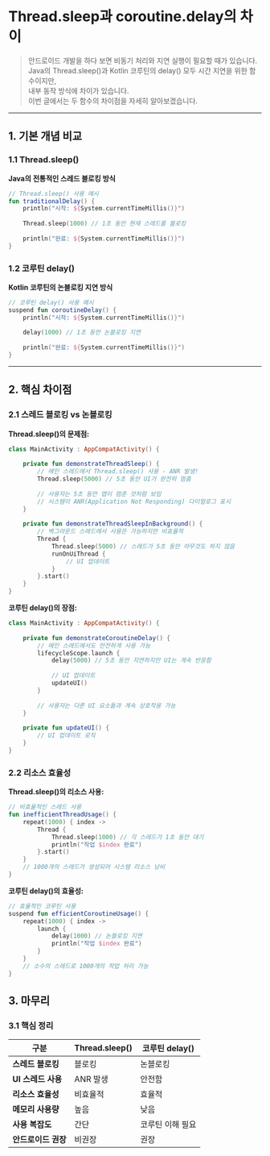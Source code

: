 # Thread.sleep과 coroutine.delay의 차이

> 안드로이드 개발을 하다 보면 비동기 처리와 지연 실행이 필요할 때가 있습니다.  
> Java의 Thread.sleep()과 Kotlin 코루틴의 delay() 모두 시간 지연을 위한 함수이지만,  
> 내부 동작 방식에 차이가 있습니다.    
> 이번 글에서는 두 함수의 차이점을 자세히 알아보겠습니다.

---

## 1. 기본 개념 비교

### 1.1 Thread.sleep()

**Java의 전통적인 스레드 블로킹 방식**

```kotlin
// Thread.sleep() 사용 예시
fun traditionalDelay() {
    println("시작: ${System.currentTimeMillis()}")
    
    Thread.sleep(1000) // 1초 동안 현재 스레드를 블로킹
    
    println("완료: ${System.currentTimeMillis()}")
}
```

### 1.2 코루틴 delay()

**Kotlin 코루틴의 논블로킹 지연 방식**

```kotlin
// 코루틴 delay() 사용 예시
suspend fun coroutineDelay() {
    println("시작: ${System.currentTimeMillis()}")
    
    delay(1000) // 1초 동안 논블로킹 지연
    
    println("완료: ${System.currentTimeMillis()}")
}
```

---

## 2. 핵심 차이점

### 2.1 스레드 블로킹 vs 논블로킹

**Thread.sleep()의 문제점:**

```kotlin
class MainActivity : AppCompatActivity() {
    
    private fun demonstrateThreadSleep() {
        // 메인 스레드에서 Thread.sleep() 사용 - ANR 발생!
        Thread.sleep(5000) // 5초 동안 UI가 완전히 멈춤
        
        // 사용자는 5초 동안 앱이 멈춘 것처럼 보임
        // 시스템이 ANR(Application Not Responding) 다이얼로그 표시
    }
    
    private fun demonstrateThreadSleepInBackground() {
        // 백그라운드 스레드에서 사용은 가능하지만 비효율적
        Thread {
            Thread.sleep(5000) // 스레드가 5초 동안 아무것도 하지 않음
            runOnUiThread {
                // UI 업데이트
            }
        }.start()
    }
}
```

**코루틴 delay()의 장점:**

```kotlin
class MainActivity : AppCompatActivity() {
    
    private fun demonstrateCoroutineDelay() {
        // 메인 스레드에서도 안전하게 사용 가능
        lifecycleScope.launch {
            delay(5000) // 5초 동안 지연하지만 UI는 계속 반응함
            
            // UI 업데이트
            updateUI()
        }
        
        // 사용자는 다른 UI 요소들과 계속 상호작용 가능
    }
    
    private fun updateUI() {
        // UI 업데이트 로직
    }
}
```

### 2.2 리소스 효율성

**Thread.sleep()의 리소스 사용:**

```kotlin
// 비효율적인 스레드 사용
fun inefficientThreadUsage() {
    repeat(1000) { index ->
        Thread {
            Thread.sleep(1000) // 각 스레드가 1초 동안 대기
            println("작업 $index 완료")
        }.start()
    }
    // 1000개의 스레드가 생성되어 시스템 리소스 낭비
}
```

**코루틴 delay()의 효율성:**

```kotlin
// 효율적인 코루틴 사용
suspend fun efficientCoroutineUsage() {
    repeat(1000) { index ->
        launch {
            delay(1000) // 논블로킹 지연
            println("작업 $index 완료")
        }
    }
    // 소수의 스레드로 1000개의 작업 처리 가능
}
```

## 3. 마무리

### 3.1 핵심 정리

| 구분 | Thread.sleep() | 코루틴 delay() |
|------|----------------|----------------|
| **스레드 블로킹** | 블로킹 | 논블로킹 |
| **UI 스레드 사용** | ANR 발생 | 안전함 |
| **리소스 효율성** | 비효율적 | 효율적 |
| **메모리 사용량** | 높음 | 낮음 |
| **사용 복잡도** | 간단 | 코루틴 이해 필요 |
| **안드로이드 권장** | 비권장 | 권장 |
